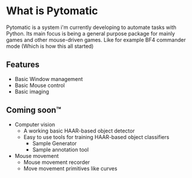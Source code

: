 # What is Pytomatic

Pytomatic is a system i'm currently developing to automate tasks with Python. 
Its main focus is being a general purpose package for mainly games and other mouse-driven games. 
Like for example BF4 commander mode (Which is how this all started)

## Features

* Basic Window management
* Basic Mouse control
* Basic imaging


## Coming soon™


* Computer vision
    * A working basic HAAR-based object detector
    * Easy to use tools for training HAAR-based object classifiers
        * Sample Generator
        * Sample annotation tool
* Mouse movement
    * Mouse movement recorder
    * Move movement primitives like curves